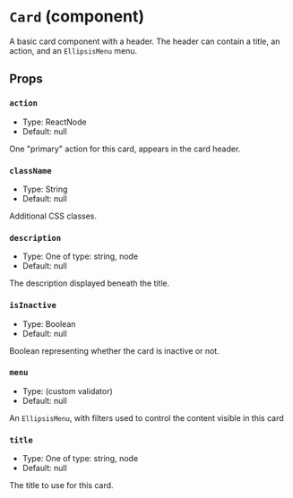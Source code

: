 `Card` (component)
==================

A basic card component with a header. The header can contain a title, an action, and an `EllipsisMenu` menu.

Props
-----

### `action`

- Type: ReactNode
- Default: null

One "primary" action for this card, appears in the card header.

### `className`

- Type: String
- Default: null

Additional CSS classes.

### `description`

- Type: One of type: string, node
- Default: null

The description displayed beneath the title.

### `isInactive`

- Type: Boolean
- Default: null

Boolean representing whether the card is inactive or not.

### `menu`

- Type: (custom validator)
- Default: null

An `EllipsisMenu`, with filters used to control the content visible in this card

### `title`

- Type: One of type: string, node
- Default: null

The title to use for this card.

